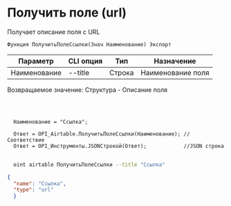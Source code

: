 ﻿---
sidebar_position: 10
---

# Получить поле (url)
 Получает описание поля с URL



`Функция ПолучитьПолеСсылки(Знач Наименование) Экспорт`

  | Параметр | CLI опция | Тип | Назначение |
  |-|-|-|-|
  | Наименование | --title | Строка | Наименование поля |

  
  Возвращаемое значение:   Структура -  Описание поля

<br/>




```bsl title="Пример кода"
  
  Наименование = "Ссылка";
  
  Ответ = OPI_Airtable.ПолучитьПолеСсылки(Наименование); //Соответствие
  Ответ = OPI_Инструменты.JSONСтрокой(Ответ);            //JSON строка
```
	


```sh title="Пример команды CLI"
    
  oint airtable ПолучитьПолеСсылки --title "Ссылка"

```

```json title="Результат"
{
  "name": "Ссылка",
  "type": "url"
  }
```
